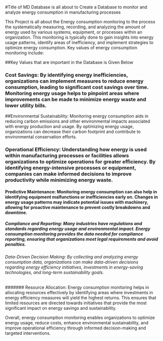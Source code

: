 #Title of MD Database is all about to Create a Database to monitor and analyze energy consumption in manufacturing processes 


This Project is all about the Energy consumption monitoring  to the process the systematically measuring, recording, and analyzing the amount of energy used by various systems, equipment, or processes within an organization. This monitoring is typically done to gain insights into energy usage patterns, identify areas of inefficiency, and implement strategies to optimize energy consumption. Key values of energy consumption monitoring include:

##Key Values that are important in the Database is Given Below

### Cost Savings: By identifying energy inefficiencies, organizations can implement measures to reduce energy consumption, leading to significant cost savings over time. Monitoring energy usage helps to pinpoint areas where improvements can be made to minimize energy waste and lower utility bills.

##Environmental Sustainability: Monitoring energy consumption aids in reducing carbon emissions and other environmental impacts associated with energy production and usage. By optimizing energy usage, organizations can decrease their carbon footprint and contribute to environmental conservation efforts.

### Operational Efficiency: Understanding how energy is used within manufacturing processes or facilities allows organizations to optimize operations for greater efficiency. By identifying energy-intensive processes or equipment, companies can make informed decisions to improve productivity while minimizing energy waste.

#### Predictive Maintenance: Monitoring energy consumption can also help in identifying equipment malfunctions or inefficiencies early on. Changes in energy usage patterns may indicate potential issues with machinery, allowing for proactive maintenance to prevent costly breakdowns and downtime.

##### Compliance and Reporting: Many industries have regulations and standards regarding energy usage and environmental impact. Energy consumption monitoring provides the data needed for compliance reporting, ensuring that organizations meet legal requirements and avoid penalties.

###### Data-Driven Decision Making: By collecting and analyzing energy consumption data, organizations can make data-driven decisions regarding energy efficiency initiatives, investments in energy-saving technologies, and long-term sustainability goals.

####### Resource Allocation: Energy consumption monitoring helps in allocating resources effectively by identifying areas where investments in energy efficiency measures will yield the highest returns. This ensures that limited resources are directed towards initiatives that provide the most significant impact on energy savings and sustainability.

Overall, energy consumption monitoring enables organizations to optimize energy usage, reduce costs, enhance environmental sustainability, and improve operational efficiency through informed decision-making and targeted interventions.